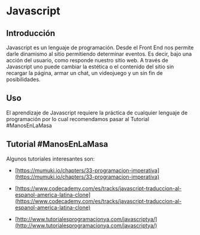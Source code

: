 # Javascript

## Introducción

Javascript es un lenguaje de programación. Desde el Front End nos permite darle dinamismo al sitio permitiendo determinar eventos. Es decir, bajo una acción del usuario, como responde nuestro sitio web. A través de Javascript uno puede cambiar la estética o el contenido del sitio sin recargar la página, armar un chat, un videojuego y un sin fin de posibilidades.

## Uso

El aprendizaje de Javascript requiere la práctica de cualquier lenguaje de programación por lo cual recomendamos pasar al Tutorial #ManosEnLaMasa

## Tutorial #ManosEnLaMasa

Algunos tutoriales interesantes son:

* [https://mumuki.io/chapters/33-programacion-imperativa](https://mumuki.io/chapters/33-programacion-imperativa)

* [https://www.codecademy.com/es/tracks/javascript-traduccion-al-espanol-america-latina-clone](https://www.codecademy.com/es/tracks/javascript-traduccion-al-espanol-america-latina-clone)

* [http://www.tutorialesprogramacionya.com/javascriptya/](http://www.tutorialesprogramacionya.com/javascriptya/)

